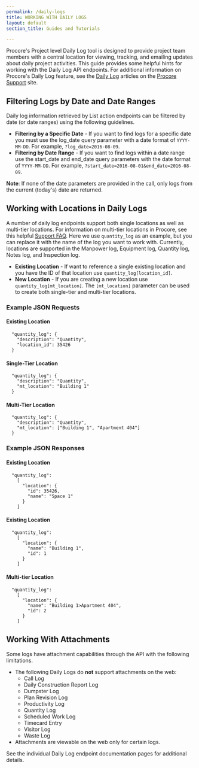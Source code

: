 ```yaml
---
permalink: /daily-logs
title: WORKING WITH DAILY LOGS
layout: default
section_title: Guides and Tutorials

---
```


Procore's Project level Daily Log tool is designed to provide project team members with a central location for viewing, tracking, and emailing updates about daily project activities.
This guide provides some helpful hints for working with the Daily Log API endpoints.
For additional information on Procore's Daily Log feature, see the [Daily Log](https://support.procore.com/products/online/user-guide/project-level/daily-log) articles on the [Procore Support](https://support.procore.com) site.

## Filtering Logs by Date and Date Ranges

Daily log information retrieved by List action endpoints can be filtered by date (or date ranges) using the following guidelines.

- **Filtering by a Specific Date** - If you want to find logs for a specific date you must use the log_date query parameter with a date format of `YYYY-MM-DD`.  For example, `?log_date=2016-08-09`.
- **Filtering by Date Range** - If you want to find logs within a date range use the start_date and end_date query parameters with the date format of `YYYY-MM-DD`.  For example, `?start_date=2016-08-01&end_date=2016-08-09`.

**Note**: If none of the date parameters are provided in the call, only logs from the current (today's) date are returned.

## Working with Locations in Daily Logs

A number of daily log endpoints support both single locations as well as multi-tier locations.
For information on multi-tier locations in Procore, see this helpful [Support FAQ](https://support.procore.com/faq/how-do-i-add-a-multi-tiered-location-to-an-item).
Here we use `quantity_log` as an example, but you can replace it with the name of the log you want to work with.
Currently, locations are supported in the Manpower log, Equipment log, Quantity log, Notes log, and Inspection log.

- **Existing Location** - If want to reference a single existing location and you have the ID of that location use `quantity_log[location_id]`.
- **New Location** - If you are creating a new location use `quantity_log[mt_location]`. The `[mt_location]` parameter can be used to create both single-tier and multi-tier locations.

### Example JSON Requests

#### Existing Location

```
  "quantity_log": {
    "description": "Quantity",
    "location_id": 35426
  }
```

#### Single-Tier Location

```
  "quantity_log": {
    "description": "Quantity",
    "mt_location": "Building 1"
  }
```

#### Multi-Tier Location

```
  "quantity_log": {
    "description": "Quantity",
    "mt_location": ["Building 1", "Apartment 404"]
  }
```

### Example JSON Responses

#### Existing Location

```
  "quantity_log":
    [
      "location": {
        "id": 35426,
        "name": "Space 1"
      }
    ]
```

#### Existing Location

```
  "quantity_log":
    [
      "location": {
        "name": "Building 1",
        "id": 1
      }
    ]
```

#### Multi-tier Location

```
  "quantity_log":
    [
      "location": {
        "name": "Building 1>Apartment 404",
        "id": 2
      }
    ]
```

## Working With Attachments

Some logs have attachment capabilities through the API with the following limitations.

- The following Daily Logs do **not** support attachments on the web:
    - Call Log
    - Daily Construction Report Log
    - Dumpster Log
    - Plan Revision Log
    - Productivity Log
    - Quantity Log
    - Scheduled Work Log
    - Timecard Entry
    - Visitor Log
    - Waste Log
- Attachments are viewable on the web only for certain logs.

See the individual Daily Log endpoint documentation pages for additional details.
